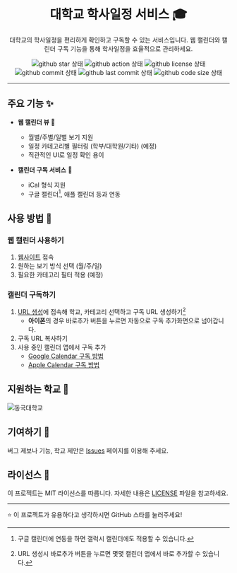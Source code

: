 <h1 align="center">대학교 학사일정 서비스 🎓</h1>

<p align="center">대학교의 학사일정을 편리하게 확인하고 구독할 수 있는 서비스입니다. 웹 캘린더와 캘린더 구독 기능을 통해 학사일정을 효율적으로 관리하세요.</p>

<div align="center">

![github star 상태](https://img.shields.io/github/stars/wonjongin/calendar-dongguk)
![github action 상태](https://github.com/wonjongin/calendar-dongguk/actions/workflows/deploy.yml/badge.svg)
![github license 상태](https://img.shields.io/github/license/wonjongin/calendar-dongguk)
![github commit 상태](https://img.shields.io/github/commit-activity/m/wonjongin/calendar-dongguk)
![github last commit 상태](https://img.shields.io/github/last-commit/wonjongin/calendar-dongguk)
![github code size 상태](https://img.shields.io/github/languages/code-size/wonjongin/calendar-dongguk)

</div>

---

## 주요 기능 ✨

- **웹 캘린더 뷰** 📅

  - 월별/주별/일별 보기 지원
  - 일정 카테고리별 필터링 (학부/대학원/기타) (예정)
  - 직관적인 UI로 일정 확인 용이

- **캘린더 구독 서비스** 📱
  - iCal 형식 지원
  - 구글 캘린더[^1], 애플 캘린더 등과 연동

[^1]: 구글 캘린더에 연동을 하면 갤럭시 캘린더에도 적용할 수 있습니다.

## 사용 방법 📝

### 웹 캘린더 사용하기

1. [웹사이트](https://univcal.duckdns.org) 접속
2. 원하는 보기 방식 선택 (월/주/일)
3. 필요한 카테고리 필터 적용 (예정)

### 캘린더 구독하기

1. [URL 생성](https://univcal.duckdns.org/subscribe)에 접속해 학교, 카테고리 선택하고 구독 URL 생성하기[^2]
   - **아이폰**의 경우 바로추가 버튼을 누르면 자동으로 구독 추가화면으로 넘어갑니다.
1. 구독 URL 복사하기
1. 사용 중인 캘린더 앱에서 구독 추가
   - [Google Calendar 구독 방법](https://support.google.com/calendar/answer/37100?hl=ko)
   - [Apple Calendar 구독 방법](https://support.apple.com/ko-kr/102301)


[^2]: URL 생성시 바로추가 버튼을 누르면 몇몇 캘린더 앱에서 바로 추가할 수 있습니다.

## 지원하는 학교 🏫

![동국대학교](https://img.shields.io/badge/동국대학교-FFA500?style=flat-square)

## 기여하기 🤝

버그 제보나 기능, 학교 제안은 [Issues](https://github.com/wonjongin/calendar-dongguk/issues) 페이지를 이용해 주세요.

## 라이선스 📄

이 프로젝트는 MIT 라이선스를 따릅니다. 자세한 내용은 [LICENSE](LICENSE) 파일을 참고하세요.

---

⭐ 이 프로젝트가 유용하다고 생각하시면 GitHub 스타를 눌러주세요!
